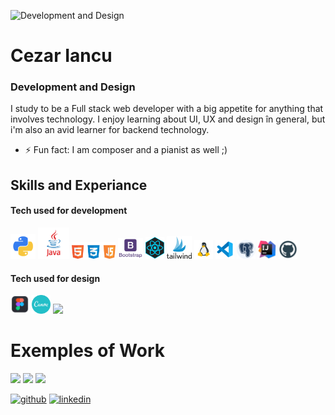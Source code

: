 ![Development and Design](https://github.com/Cezar04/Cezar04/blob/master/Blue%20and%20White%20Architect%20LinkedIn%20Banner.gif)

# Cezar Iancu
### Development and Design


I study to be a Full stack web developer with a big appetite for anything that involves technology. I enjoy learning about UI, UX and design în general, but i'm also an avid learner for backend technology.

- ⚡ Fun fact: I am composer and a pianist as well ;) 

## Skills and Experiance
#### Tech used for development

<img src="https://github.com/Cezar04/Cezar04/blob/master/kisspng-angle-text-symbol-brand-other-python-5ab0c09b9ea1a7.3286927515215330836498.png" width='40' /> <img src="https://github.com/Cezar04/Cezar04/blob/master/kisspng-java-runtime-environment-computer-icons-java-platf-java-5ade3063f31610.0948145615245108199957.png" width='50' /> <img src="https://github.com/Cezar04/Cezar04/blob/master/PikPng.com_javascript-logo-png_1506141.png" width='70' /> <img src="https://github.com/Cezar04/Cezar04/blob/master/PikPng.com_bootstrap-logo-png_2172365.png" width='40' /> 
<img src="https://github.com/Cezar04/Cezar04/blob/master/kisspng-react-javascript-responsive-web-design-github-angu-github-5accac250cda95.4452823815233628530527.png" width='30' />
<img src='https://github.com/Cezar04/Cezar04/blob/master/pngjoy.com_instragram-logo-tailwind-logo-png-download_7357467.png' width='40'/>
<img src="https://github.com/Cezar04/Cezar04/blob/master/icons8-linux-48.png" width='30'/>
<img src="https://github.com/Cezar04/Cezar04/blob/master/icons8-visual-studio-code-2019-48.png" width='30'/>
<img src='https://github.com/Cezar04/Cezar04/blob/master/kisspng-postgresql-relational-database-management-system-m-5b2627cf3bd403.5133174715292272152451.png' width='30'/>
<img src='https://github.com/Cezar04/Cezar04/blob/master/kisspng-intellij-idea-integrated-development-environment-c-java-plum-5ad4c79b02dad6.2641825315238941710117.png' width='30'/>
<img src='https://github.com/Cezar04/Cezar04/blob/master/kisspng-github-computer-icons-logo-github-5ab8a3383b38f2.3278495915220498482426.png' width='30'/>





#### Tech used for design
<img src="https://github.com/Cezar04/Cezar04/blob/master/kisspng-figma-user-interface-design-designer-logo-apps-design-5ae2b107816577.63914842152480589553.png" width='30' />  <img src="https://github.com/Cezar04/Cezar04/blob/master/5842a622a6515b1e0ad75af9.png" width='30' />  <img src="https://github.com/Cezar04/Cezar04/blob/master/beauty.gif" width='30' />


# Exemples of Work

<img src='https://github.com/Cezar04/ReactTestHotelWebsite/blob/main/Design%20f%C4%83r%C4%83%20titlu%20(3).gif' width='250' /> <img src='https://github.com/Cezar04/Cezar04/blob/master/Design%20f%C4%83r%C4%83%20titlu%20(2).gif' width='250' /> 
<img src='https://github.com/Cezar04/ReactTestHotelWebsite/blob/main/Design%20f%C4%83r%C4%83%20titlu%20(3).gif' width='250' /> 










[<img src='https://cdn.jsdelivr.net/npm/simple-icons@3.0.1/icons/github.svg' alt='github' height='40' >](https://github.com/Cezar04)  [<img src='https://cdn.jsdelivr.net/npm/simple-icons@3.0.1/icons/linkedin.svg' alt='linkedin' height='40'>](https://www.linkedin.com/in/iancu-cezar-972bba206/)  






